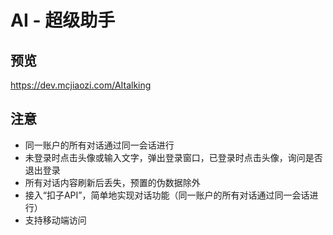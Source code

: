 # AI - 超级助手
## 预览
https://dev.mcjiaozi.com/AItalking
## 注意
- 同一账户的所有对话通过同一会话进行
- 未登录时点击头像或输入文字，弹出登录窗口，已登录时点击头像，询问是否退出登录
- 所有对话内容刷新后丢失，预置的伪数据除外
- 接入“扣子API”，简单地实现对话功能（同一账户的所有对话通过同一会话进行）
- 支持移动端访问